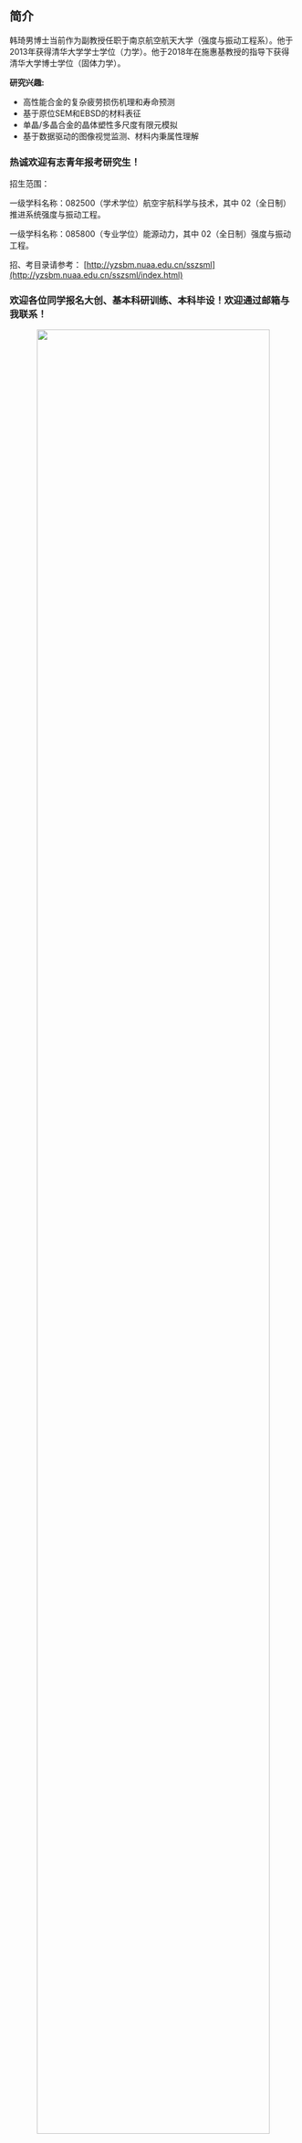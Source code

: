 <!--[English](https://hanqn.com/en)-->

<!--
<div align="right">
<a class="button2 btn-primary " type="button" href="https://hanqn.com/en"  >English</a>
</div>
-->

## 简介 

<!-- <h2 id="简介" style="margin-top:-35px">简介</h2> -->



韩琦男博士当前作为副教授任职于南京航空航天大学（强度与振动工程系）。他于2013年获得清华大学学士学位（力学）。他于2018年在施惠基教授的指导下获得清华大学博士学位（固体力学）。

<!--
<div align="center">
<img src="https://hanqn.com/img/DrHAN.jpg" width ="50%" height ="50%" />
</div>
-->

<!--
<div align="center">
<img src="https://raw.githubusercontent.com/airq/research/master/头像-small.jpg" width ="40%" height ="40%" />
</div>
-->

**研究兴趣:**

- 高性能合金的复杂疲劳损伤机理和寿命预测
- 基于原位SEM和EBSD的材料表征
- 单晶/多晶合金的晶体塑性多尺度有限元模拟
- 基于数据驱动的图像视觉监测、材料内秉属性理解


### 热诚欢迎有志青年报考研究生！

招生范围：

一级学科名称：082500（学术学位）航空宇航科学与技术，其中 02（全日制）推进系统强度与振动工程。


一级学科名称：085800（专业学位）能源动力，其中 02（全日制）强度与振动工程。


招、考目录请参考： [http://yzsbm.nuaa.edu.cn/sszsml](http://yzsbm.nuaa.edu.cn/sszsml/index.html)



### 欢迎各位同学报名大创、基本科研训练、本科毕设！欢迎通过邮箱与我联系！

<!--
<div align="center">
<img src="https://i.loli.net/2019/09/04/drzYDtXu3SA5ZFo.png" width ="55%" height ="55%" />
</div>
-->

<div align="center">
<img src="https://i.loli.net/2020/12/18/j68sTEZSehbAoVf.gif" width ="90%" height ="90%" />
</div>


## 教育经历

**清华大学, 2013-2018**

博士学位（固体力学）

学业一等奖学金，北京市优秀毕业生

博士论文：晶体取向和温度相关的镍基单晶合金微动疲劳性能研究

导师：施惠基教授

**清华大学, 2009-2013**

学士学位（力学）

国家励志奖学金，学业一等奖学金多次，冯氏学者奖学金




## 科研项目

主持国家自然科学基金青年项目、面上项目、国际合作交流项目等科研项目，参研国家自然科学基金重点项目、面上项目等国家级和省部级科研项目多项。

<!--
- 考虑小角晶界影响的镍基单晶高温合金微动疲劳性能研究 ，国家自然科学基金青年项目，主持
- 基于实验表征和模拟的增材制造高温合金变形机理研究，国家自然科学基金国际合作项目，主持
- 接触晶向和温度相关的镍基单晶合金微动疲劳损伤机理及寿命评估模型，国家自然科学基金面上项目，参加
- 镍基单晶高温合金第二晶向对疲劳性能影响机制的实验和理论研究 ，国家自然科学基金面上项目，参加
- 扫描显微环境下高温变形原位测量关键技术及其应用研究，国家自然科学基金重点项目，参加
- 特殊构型镍基单晶高温合金的疲劳和蠕变行为模拟，重大专项子课题，主持
- 高熵合金微动疲劳损伤机理研究，主持
- 取向偏差相关的镍基单晶高温合金微动疲劳损伤机理及裂纹萌生判据研究，基本科研经费，主持
- XX疲劳损伤机理与寿命预测模型，重大专项子课题，主持
- 清华大学王永志科创基金，主持
-->

## 代表性文章/论著

在 Acta Materialia （一区Top，IF=8.3）, International Journal of Plasticity （一区Top，IF=9.4）, International Journal of Fatigue（一区Top，IF=5.7）等刊物发表论文20余篇。所指导硕士生以一作发表International Journal of Fatigue等权威SCI期刊。

详细论文请见： [Research Gate](https://www.researchgate.net/profile/Qi_Nan_Han)

Han, Q.-N., Rui, S.-S., Qiu, W., Ma, X., Su, Y., Cui, H., . . . Shi, H. (2019). Crystal orientation effect on fretting fatigue induced geometrically necessary dislocation distribution in Ni-based single-crystal superalloys. Acta Materialia.

Fang J, Han QN*, Cui H, et al. (2023). Fretting fatigue experiment and polycrystal plasticity simulation in Ni-based superalloy at room temperature and 650° C. International Journal of Fatigue.

Piao Li, Wen Jiang, Luca Susmel, Qi-Nan Han (2023). Porosity-related high-cycle fatigue strength of nickel-base single crystals: Fatigue experiments and electron back-scattered diffraction analysis. International Journal of Fatigue. 

Han QN, Lei XS, . . .  Cui HT, Shi HJ. (2021).Temperature-dependent fatigue response of a Fe44Mn36Co10Cr10 high entropy alloy: a coupled in-situ electron microscopy study and crystal plasticity simulation. International Journal of Fatigue.

Han QN et al. (2022) In-situ SEM and EBSD study on fretting fatigue crack initiation of a directionally solidified Ni-based superalloy. International Journal of Fatigue.	

Han, Q.-N., et al.(2020). Effects of temperature and load on fretting fatigue induced geometrically necessary dislocation distribution in titanium alloy. Materials Science & Engineering A.

Han, Q.-N.,  . . . Shi, H. (2019). Effect of crystal orientation on the indentation behaviour of Ni-based single crystal superalloy. Materials Science & Engineering A.


Han, Q.-N., Qiu Wenhui, Shang Yi-Bo, et al. (2016). In-situ SEM observation and crystal plasticity finite element simulation of fretting fatigue crack formation in Ni-base single-crystal superalloys. Tribology International.

Han QN, Lei XS, . . .  Cui HT, Shi HJ. (2020). In-situ Observation and Finite Element Analysis of Fretting Fatigue Crack Propagation Behavior in 1045 Steel. Chinese Journal of Aeronautics.


Han, Q. N., Rui, S. S., Qiu, W., Su, Y., Ma, X., He, Z., . . . Shi, H. J. (2019). Subsurface crack formation and propagation of fretting fatigue in Ni‐based single‐crystal superalloys. Fatigue & Fracture of Engineering Materials & Structures.

Su, Y., Han, Q.-N., Zhang, C.-C., Shi, H.-J., Niu, L.-S., Deng, G.-J., & Rui, S.-S. (2019). Effects of secondary orientation and temperature on the fretting fatigue behaviors of Ni-based single crystal superalloys. Tribology international, 130, 9-18.

Cui H, Han Q. Fatigue Damage Mechanism and Fatigue Life Prediction of Metallic Materials.  2023. (著作号ISBN978-3-0365-9890-1)


## 专利

申请和授权发明专利多项，其中授权美国发明专利1项，指导研究生以第一完成人申请/授权专利多项。

赵秋雨，韩琦男，崔海涛. 多晶塑性有限元模拟方法及装置, 申请号CN202311492740.7. 2023. 

韩琦男，施惠基，张成成，邓国坚，任远，高靖云，嵇应凤，燕尾型高温微动疲劳实验系统，已授权，2018年5月（申请号CN201721248108.8，公开号CN207423505U）

韩琦男, 苏越, 施惠基, 高温原位微动疲劳实验系统，已授权，2018年6月（申请号CN201721539937.1，公开号CN207516011U）

韩琦男, 杨晓林, 崔海涛, 苏越, 施惠基, 超高温原位微动疲劳实验系统（申请号CN202010167112.1，公开号CN111443103A）

Han, Q.-N., Xiaolin Yang, et al. SYSTEM FOR ULTRA-HIGH TEMPERATURE IN-SITU FRETTING FATIGUE EXPERIMENT. US Patent. 2021. 

韩琦男,鲁章伦,崔海涛,张宏建，双相合金的全场晶体塑性模拟方法、装置、设备及介质，2021-12（申请号202111624193.4）

韩琦男,王威,崔海涛,方健文,张宏建, 含小角晶界的双晶合金微动疲劳晶体塑性模拟方法、装置,2011-1(申请号202210093849.2)


## 软件著作权

获登软件著作权多项，其中指导本科生以第一完成人获登软件著作权多项。

韩琦男，方健文，雷旭升，崔海涛，几何必需位错密度计算与可视化软件，2021.4，登记号2021SR0564383.

韩琦男，俞耀，崔海涛，各向异性材料裂尖场变量求解及可视化交互软件，2021.5.13，软著登字第7408326号.

冉紫成,韩琦男,谢诚语,崔海涛,易禹阳,付荣胜,吴广昊，裂纹实时识别和可视化软件，2022-04，软著登字第9457843号.


## 学术会议

Utada, S., Han, Q., Li, A., Miquel, M. Z., Polatoğlu, C., Hasselqvist, M., ... & Reed, R. C. Tensile Testing of Ni-Based Single Crystal Superalloys: What Is the Correct “Point of View”?. Superalloys2024. August, 2024, Champion, Pennsylvania, USA.

 Han, Q.-N., Yuanbo T. Tang, Roger C. Reed, A corroborative study on the fatigue mechanisms at room and elevated temperatures of a dual-phase high entropy alloy, Fatigue2024, June 2024, Cambridge, UK. 

Han, Q.-N., Orientation-dependent fretting fatigue damage mechanism at elevated temperature, ESIA17/ISSI2023 International Conference, May 2023, Manchester, UK.

Han, Q.-N., Jianwen Fang, Haitao Cui, Crystal orientation effect on the fretting fatigue behavior in Ni-based single crystal superalloys, The 8th International Conference on Fracture Fatigue and Wear (FFW 2020), August 26-27, 2020, Online conference.


Han, Q.-N., Wenhui Qiu, Haitao Cui, Huiji Shi, Crystal Plasticity Simulation of the Indentation Behavior of Ni-based Single Crystal Superalloy
Considering the Crystal Orientation Effect,  11th International Conference on Computational Methods (ICCM 2020),  9th-12th August 2020, Virtual Conference.


Han, Q.-N., Shao-Shi Rui, Yue Su, Haitao Cui, Huiji Shi. The Distributions of Geometrically Necessary Dislocation under Different Crystal Orientations in Fretting Fatigue of Ni-based Single-crystal Superalloys. The 16th Asia-Pacific Conference on Fracture and Strength 2020 (APCFS2020). November 3-7 2020. Online conference.


Han, Q.-N., Hui-Ji Shi, Fretting fatigue crack formation in Ni-base single-crystal superalloys: in-situ SEM experiment and crystal plasticity analysis, 6th World Tribology Congress, 2017, Beijing, China. 

## 教学和学生指导

讲授2021、2022秋季学期《工程弹性力学》课程，发表教学论文《互动教学在弹性力学教学中的实践与探讨》。

研究生指导和协助指导：正在指导硕士生3名、博士生1名，研究生论文和课题进展顺利，已毕业硕士生4名，均按期毕业，其中一半获得校优秀硕士论文提名，校优秀毕业生1名。

本科生指导：指导多名基本科研能力训练、本科生毕业设计、本科生大学生创新创业校级项目、自由探索项目、本科生一对一导师，学生均取得良好成绩，一名本科毕设获得院优秀论文，学生以一作产出软著等成果。

指导学生参加全国“云说新科技”科普新星赛，作品获“科普新星三星”，获“优秀科普导师”。

本科生班级：2021.4-2022.6，卓越工程师班班主任。

## 学术兼职和国际国内合作

<!--
江苏省双创博士，江苏省中小型绿色动力装置工程实验室副秘书长，  
, *Mathematics*， *Materials审稿
-->

《应用力学学报》首届青年编委，SCI期刊Metals（科协T2）客座编辑，首届能动之星。ICEEES2021技术委员会委员。

国家自然科学基金通讯评审人。

为 *International Journal of Fatigue*, *APL Materials*, *Journal of Materials Science*，*Theoretical and Applied Fracture Mechanics*, *Journal of Applied Physics*, *Chinese Journal of Aeronautics* , *Scientific Reports* 等杂志审稿。


与清华大学，英国牛津大学，英国伯明翰大学，德国马普所，东南大学，中山大学，重庆大学等国内外知名机构研究人员有深入合作。



## 联系方式



地址: 南京市秦淮区御道街29号（明故宫校区）

邮箱:  hanqn *at* nuaa.edu.cn



<!--  |h|a|n|q|n|@|n|u|a|a|.|e|d|u|.|c|n|  -->


<!--
`Last update: `
 -->

<!-- not support by huawei
:microscope: :microscope: :airplane: :airplane: :rocket: :rocket: <br/>
-->


<!--
王永志科创基金，主持
Programming: Fortran (UMAT), Matlab, Python, Python Requests (for data collecting), Html5 & CSS, VueJS, Mobile App (PureWeather on iPhone App Store), Wechat SmallApp (EasyCard), Git
-->

<!--
```markdown
Syntax highlighted code block

# Header 1
## Header 2
### Header 3

- Bulleted
- List

1. Numbered
2. List

**Bold** and _Italic_ and `Code` text

[Link](url) and ![Image](Word Art (3).jpeg)
```

well：
    Effect of crystal orientation on the indentation behaviour of Ni-based single crystal superalloy
    
    
--> 
